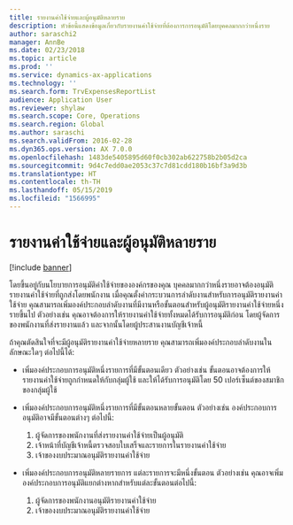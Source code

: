 ```yaml
---
title: รายงานค่าใช้จ่ายและผู้อนุมัติหลายราย
description: หัวข้อนี้แสดงข้อมูลเกี่ยวกับรายงานค่าใช้จ่ายที่ต้องการการอนุมัติโดยบุคคลมากกว่าหนึ่งราย
author: saraschi2
manager: AnnBe
ms.date: 02/23/2018
ms.topic: article
ms.prod: ''
ms.service: dynamics-ax-applications
ms.technology: ''
ms.search.form: TrvExpensesReportList
audience: Application User
ms.reviewer: shylaw
ms.search.scope: Core, Operations
ms.search.region: Global
ms.author: saraschi
ms.search.validFrom: 2016-02-28
ms.dyn365.ops.version: AX 7.0.0
ms.openlocfilehash: 1483de5405895d60f0cb302ab622758b2b05d2ca
ms.sourcegitcommit: 9d4c7edd0ae2053c37c7d81cdd180b16bf3a9d3b
ms.translationtype: HT
ms.contentlocale: th-TH
ms.lasthandoff: 05/15/2019
ms.locfileid: "1566995"
---
```

# <a name="expense-reports-and-multiple-approvers"></a>รายงานค่าใช้จ่ายและผู้อนุมัติหลายราย

[!include [banner](../includes/banner.md)]

โดยขึ้นอยู่กับนโยบายการอนุมัติค่าใช้จ่ายขององค์กรของคุณ บุคคลมากกว่าหนึ่งรายอาจต้องอนุมัติรายงานค่าใช้จ่ายที่ถูกส่งโดยพนักงาน เมื่อคุณตั้งค่ากระบวนการลำดับงานสำหรับการอนุมัติรายงานค่าใช้จ่าย คุณสามารถเพิ่มองค์ประกอบลำดับงานที่มีงานหรือขั้นตอนสำหรับผู้อนุมัติรายงานค่าใช้จ่ายหนึ่งรายขึ้นไป ตัวอย่างเช่น คุณอาจต้องการให้รายงานค่าใช้จ่ายทั้งหมดได้รับการอนุมัติก่อน โดยผู้จัดการของพนักงานที่ส่งรายงานแล้ว และจากนั้นโดยผู้ประสานงานบัญชีเจ้าหนี้

ถ้าคุณตัดสินใจที่จะมีผู้อนุมัติรายงานค่าใช้จ่ายหลายราย คุณสามารถเพิ่มองค์ประกอบลำดับงานในลักษณะใดๆ ต่อไปนี้ได้:

- เพิ่มองค์ประกอบการอนุมัติหนึ่งรายการที่มีขั้นตอนเดียว ตัวอย่างเช่น ขั้นตอนอาจต้องการให้รายงานค่าใช้จ่ายถูกกำหนดให้กับกลุ่มผู้ใช้ และให้ได้รับการอนุมัติโดย 50 เปอร์เซ็นต์ของสมาชิกของกลุ่มผู้ใช้
- เพิ่มองค์ประกอบการอนุมัติหนึ่งรายการที่มีขั้นตอนหลายขั้นตอน ตัวอย่างเช่น องค์ประกอบการอนุมัติอาจมีขั้นตอนต่างๆ ต่อไปนี้:

    1. ผู้จัดการของพนักงานที่ส่งรายงานค่าใช้จ่ายเป็นผู้อนุมัติ
    2. เจ้าหน้าที่บัญชีเจ้าหนี้ตรวจสอบใบเสร็จและรายการในรายงานค่าใช้จ่าย
    3. เจ้าของงบประมาณอนุมัติรายงานค่าใช้จ่าย

- เพิ่มองค์ประกอบการอนุมัติหลายรายการ แต่ละรายการจะมีหนึ่งขั้นตอน ตัวอย่างเช่น คุณอาจเพิ่มองค์ประกอบการอนุมัติแยกต่างหากสำหรับแต่ละขั้นตอนต่อไปนี้:

    1. ผู้จัดการของพนักงานอนุมัติรายงานค่าใช้จ่าย
    2. เจ้าของงบประมาณอนุมัติรายงานค่าใช้จ่าย
